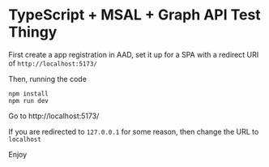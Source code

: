 # TypeScript + MSAL + Graph API Test Thingy

First create a app registration in AAD, set it up for a SPA with a redirect URI of `http://localhost:5173/`

Then, running the code

```
npm install
npm run dev
```

Go to http://localhost:5173/

If you are redirected to `127.0.0.1` for some reason, then change the URL to `localhost`

Enjoy